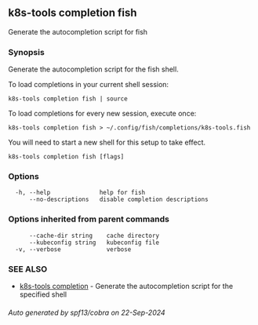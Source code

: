 ## k8s-tools completion fish

Generate the autocompletion script for fish

### Synopsis

Generate the autocompletion script for the fish shell.

To load completions in your current shell session:

	k8s-tools completion fish | source

To load completions for every new session, execute once:

	k8s-tools completion fish > ~/.config/fish/completions/k8s-tools.fish

You will need to start a new shell for this setup to take effect.


```
k8s-tools completion fish [flags]
```

### Options

```
  -h, --help              help for fish
      --no-descriptions   disable completion descriptions
```

### Options inherited from parent commands

```
      --cache-dir string    cache directory
      --kubeconfig string   kubeconfig file
  -v, --verbose             verbose
```

### SEE ALSO

* [k8s-tools completion](k8s-tools_completion.md)	 - Generate the autocompletion script for the specified shell

###### Auto generated by spf13/cobra on 22-Sep-2024
